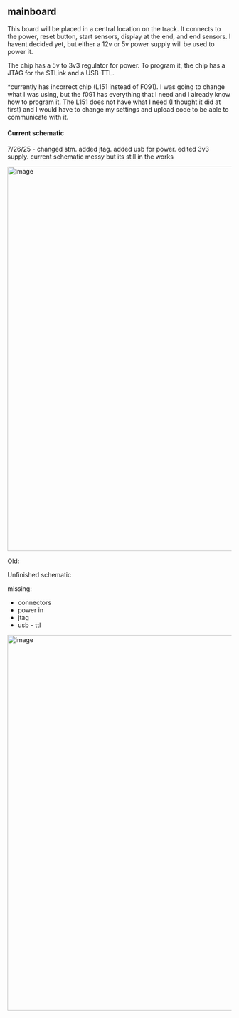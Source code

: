 ## mainboard

This board will be placed in a central location on the track. It connects to the power, reset button, start sensors, display at the end, and end sensors. I havent decided yet, but either a 12v or 5v power supply will be used to power it. 

The chip has a 5v to 3v3 regulator for power. To program it, the chip has a JTAG for the STLink and a USB-TTL. 

*currently has incorrect chip (L151 instead of F091). I was going to change what I was using, but the f091 has everything that I need and I already know how to program it. 
The L151 does not have what I need (I thought it did at first) and I would have to change my settings and upload code to be able to communicate with it.

#### Current schematic

7/26/25 - changed stm. added jtag. added usb for power. edited 3v3 supply. current schematic messy but its still in the works

<img width="1374" height="864" alt="image" src="https://github.com/user-attachments/assets/374ef408-f1aa-4cd4-b154-9ff41ccb32d6" />



Old:

Unfinished schematic

missing:
- connectors
- power in
- jtag
- usb - ttl

<img width="1035" height="844" alt="image" src="https://github.com/user-attachments/assets/bb63cc30-f836-4b68-8cf4-8bbf2e25eb59" />


